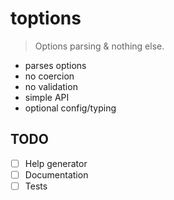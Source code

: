 # toptions

> Options parsing & nothing else.

- parses options
- no coercion
- no validation
- simple API
- optional config/typing

## TODO

- [ ] Help generator
- [ ] Documentation
- [ ] Tests
